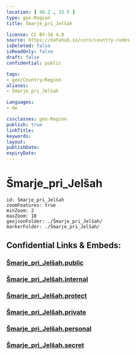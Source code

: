 ```yaml
---
location: [ 46.2 , 15.5 ] 
type: geo-Region
title: Šmarje_pri_Jelšah

license: CC BY-SA 4.0
source: https://datahub.io/core/country-codes
isDeleted: false
isReadOnly: false
draft: false
confidential: public

tags:
- geo/Country/Region
aliases:
- Šmarje_pri_Jelšah

Languages:
- de

cssclasses: geo-Region
publish: true
linkTitle: 
keywords: 
layout: 
publishDate: 
expiryDate: 
---
```


# Šmarje_pri_Jelšah

```leaflet
id: Šmarje_pri_Jelšah
zoomFeatures: true 
minZoom: 2 
maxZoom: 18
geojsonFolder: ./Šmarje_pri_Jelšah/
markerFolder: ./Šmarje_pri_Jelšah/
```


## Confidential Links & Embeds: 

### [Šmarje_pri_Jelšah.public](/_public/\Earth\Continent\Europe\Europe~Central\Slovenia\Regions~Slovenia\Savinjska\counties~SavinjskaŠmarje_pri_Jelšah.public.md) 

### [Šmarje_pri_Jelšah.internal](/_internal/\Earth\Continent\Europe\Europe~Central\Slovenia\Regions~Slovenia\Savinjska\counties~SavinjskaŠmarje_pri_Jelšah.internal.md) 

### [Šmarje_pri_Jelšah.protect](/_protect/\Earth\Continent\Europe\Europe~Central\Slovenia\Regions~Slovenia\Savinjska\counties~SavinjskaŠmarje_pri_Jelšah.protect.md) 

### [Šmarje_pri_Jelšah.private](/_private/\Earth\Continent\Europe\Europe~Central\Slovenia\Regions~Slovenia\Savinjska\counties~SavinjskaŠmarje_pri_Jelšah.private.md) 

### [Šmarje_pri_Jelšah.personal](/_personal/\Earth\Continent\Europe\Europe~Central\Slovenia\Regions~Slovenia\Savinjska\counties~SavinjskaŠmarje_pri_Jelšah.personal.md) 

### [Šmarje_pri_Jelšah.secret](/_secret/\Earth\Continent\Europe\Europe~Central\Slovenia\Regions~Slovenia\Savinjska\counties~SavinjskaŠmarje_pri_Jelšah.secret.md)

